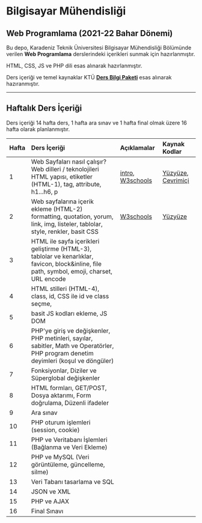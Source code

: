 # Bilgisayar Mühendisliği
## Web Programlama (2021-22 Bahar Dönemi)

Bu depo, Karadeniz Teknik Üniversitesi Bilgisayar Mühendisliği Bölümünde verilen **Web Programlama** derslerindeki içerikleri sunmak için hazırlanmıştır.

HTML, CSS, JS ve PHP dili esas alınarak hazırlanmıştır.

Ders içeriği ve temel kaynaklar KTÜ [**Ders Bilgi Paketi**](http://www.katalog.ktu.edu.tr/DersBilgiPaketi/course.aspx?pid=9&lang=1&dbid=561626) esas alınarak hazıranmıştır.

---

## Haftalık Ders İçeriği
Ders içeriği 14 hafta ders, 1 hafta ara sınav ve 1 hafta final olmak üzere 16 hafta olarak planlanmıştır.

| Hafta | Ders İçeriği                                                  | Açıklamalar | Kaynak Kodlar  |
| :-- | :--                                                  | :--    | :--    |
| 1     | Web Sayfaları nasıl çalışır?  <br>   Web dilleri / teknolojileri <br> HTML yapısı, etiketler (HTML-1), tag, attribute, h1...h6, p  | [intro](images/how-php-web-pages-work.png), [W3schools][w3] | [Yüzyüze][repl01], [Çevrimiçi][repl01u] |
| 2     | Web sayfalarına içerik ekleme (HTML-2) <br> formatting, quotation, yorum, link, img, listeler, tablolar, style, renkler, basit CSS | [W3schools][w3] | [Yüzyüze][repl02] |
| 3     | HTML ile sayfa içerikleri geliştirme (HTML-3), tablolar ve kenarlıklar, favicon, block&inline, file path, symbol, emoji, charset, URL encode   |   |
| 4     | HTML stilleri (HTML-4), class, id, CSS ile id ve class seçme, |   |
| 5     | basit JS kodları ekleme, JS DOM  |  |
| 6     | PHP'ye giriş ve değişkenler, PHP metinleri, sayılar, sabitler, Math ve Operatörler, PHP program denetim deyimleri (koşul ve döngüler)  |  |
| 7     | Fonksiyonlar, Diziler ve Süperglobal değişkenler |  |
| 8     | HTML formları, GET/POST, Dosya aktarımı, Form doğrulama, Düzenli ifadeler |  |
| 9     | Ara sınav                                                     |  |
| 10    | PHP oturum işlemleri (session, cookie)  |  |
| 11    | PHP ve Veritabanı İşlemleri  (Bağlanma ve Veri Ekleme) | |
| 12    | PHP ve MySQL (Veri görüntüleme, güncelleme, silme) |   |
| 13    | Veri Tabanı tasarlama ve SQL   |   |
| 14    | JSON ve XML  |   |
| 15    | PHP ve AJAX     |   |
| 16    | Final Sınavı         |  |

[w3]: https://www.w3schools.com/html/default.asp
[repl01]: https://replit.com/@ZaferYavuz2/22b-ceng-wp01a
[repl01u]: https://replit.com/@ZaferYavuz2/22b-ceng-wp01u#index.html
[repl02]: https://replit.com/@ZaferYavuz2/22b-ceng-wp02


